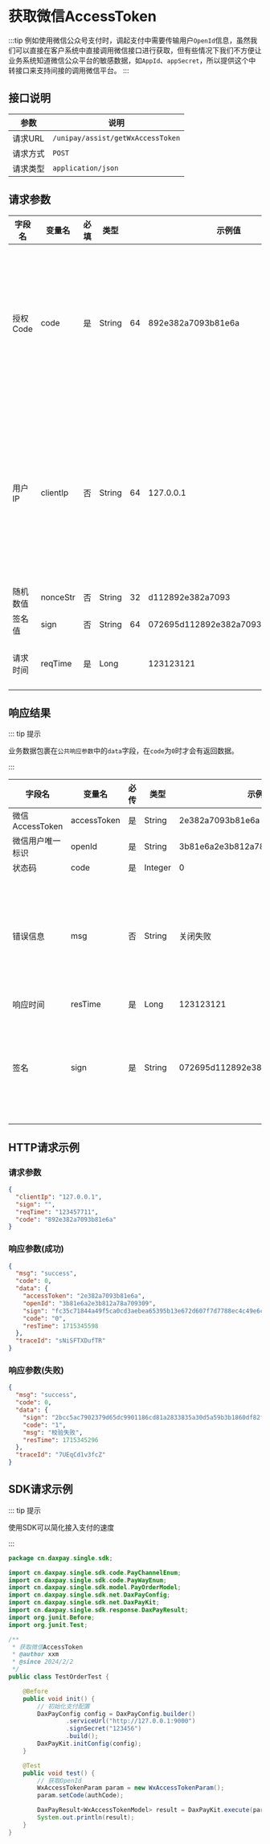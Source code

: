 # 获取微信AccessToken

:::tip
例如使用微信公众号支付时，调起支付中需要传输用户`OpenId`信息，虽然我们可以直接在客户系统中直接调用微信接口进行获取，但有些情况下我们不方便让业务系统知道微信公众平台的敏感数据，如`AppId`、`appSecret`，所以提供这个中转接口来支持间接的调用微信平台。
:::

## 接口说明

| 参数    | 说明                                |
|-------|-----------------------------------|
| 请求URL | `/unipay/assist/getWxAccessToken` |
| 请求方式  | `POST`                            |
| 请求类型  | `application/json`                |

## 请求参数

| 字段名<img width=70/> | 变量名      | 必填 | 类型     |      | 示例值                              | 描述<img width=200/>                |
|--------------------|----------|----|--------|----------------------------------|-----------------------------------|-----------------------------------|
| 授权Code             | code     | 是  | String | 64 | 892e382a7093b81e6a               | 微信授权页面授权成功后回调返回的授权码，用于Oath2认证     |
| 用户IP               | clientIp | 否  | String | 64 | 127.0.0.1                        | 支持V4和V6，部分支付方式要求必填，如调用微信支付方式时Long |
| 随机数值                | nonceStr       | 否  | String            |             32   | d112892e382a7093                 ||
| 签名值                | sign     | 否  | String | 64 | 072695d112892e382a7093b81e6a52af |                                   |
| 请求时间               | reqTime  | 是  | Long   |    | 123123121                        | 使用时间戳(秒级)                         |

## 响应结果

::: tip 提示

业务数据包裹在`公共响应参数`中的`data`字段，在`code`为`0`时才会有返回数据。

:::


| 字段名<img width=70/> | 变量名         | 必传 | 类型      | 示例值                              | 描述         |
|--------------------|-------------|----|---------|----------------------------------|------------|
| 微信AccessToken      | accessToken | 是  | String  | 2e382a7093b81e6a                 |            |
| 微信用户唯一标识           | openId      | 是  | String  | 3b81e6a2e3b812a78a709309         |            |
| 状态码                | code        | 是  | Integer | 0                                |            |
| 错误信息               | msg         | 否  | String  | 关闭失败                             | 状态非0时会有返回值 |
| 响应时间               | resTime     | 是  | Long    | 123123121                        |            |
| 签名                 | sign        | 是  | String  | 072695d112892e382a7093b81e6a52af | 对响应内容进行签名  |


## HTTP请求示例

### 请求参数

```json
{
  "clientIp": "127.0.0.1",
  "sign": "",
  "reqTime": "123457711",
  "code": "892e382a7093b81e6a"
}
```

### 响应参数(成功)

```json
{
  "msg": "success",
  "code": 0,
  "data": {
    "accessToken": "2e382a7093b81e6a",
    "openId": "3b81e6a2e3b812a78a709309",
    "sign": "fc35c71844a49f5ca0cd3aebea65395b13e672d607f7d7788ec4c49e6c062849",
    "code": "0",
    "resTime": 1715345598
  },
  "traceId": "sNiSFTXDufTR"
}
```

### 响应参数(失败)

```json
{
  "msg": "success",
  "code": 0,
  "data": {
    "sign": "2bcc5ac7902379d65dc9901186cd81a2833835a30d5a59b3b1860df82f012557",
    "code": "1",
    "msg": "校验失败",
    "resTime": 1715345296
  },
  "traceId": "7UEqCd1v3fcZ"
}
```

## SDK请求示例

::: tip 提示

使用SDK可以简化接入支付的速度

:::

```java
package cn.daxpay.single.sdk;

import cn.daxpay.single.sdk.code.PayChannelEnum;
import cn.daxpay.single.sdk.code.PayWayEnum;
import cn.daxpay.single.sdk.model.PayOrderModel;
import cn.daxpay.single.sdk.net.DaxPayConfig;
import cn.daxpay.single.sdk.net.DaxPayKit;
import cn.daxpay.single.sdk.response.DaxPayResult;
import org.junit.Before;
import org.junit.Test;

/**
 * 获取微信AccessToken
 * @author xxm
 * @since 2024/2/2
 */
public class TestOrderTest {

    @Before
    public void init() {
        // 初始化支付配置
        DaxPayConfig config = DaxPayConfig.builder()
                .serviceUrl("http://127.0.0.1:9000")
                .signSecret("123456")
                .build();
        DaxPayKit.initConfig(config);
    }

    @Test
    public void test() {
        // 获取OpenId
        WxAccessTokenParam param = new WxAccessTokenParam();
        param.setCode(authCode);

        DaxPayResult<WxAccessTokenModel> result = DaxPayKit.execute(param);
        System.out.println(result);
    }
}
```

